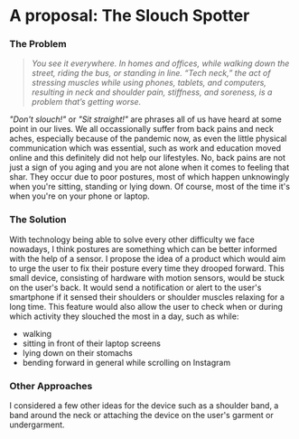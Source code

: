 # A proposal: The Slouch Spotter
<h3>The Problem</h3>
<blockquote> <em> You see it everywhere. In homes and offices, while walking down the street, riding the bus, or standing in line. “Tech neck,” the act of stressing muscles while using phones, tablets, and computers, resulting in neck and shoulder pain, stiffness, and soreness, is a problem that’s getting worse. </em> </blockquote>
<p> <em>"Don't slouch!"</em> or <em>"Sit straight!"</em> are phrases all of us have heard at some point in our lives. We all occassionally suffer from back pains and neck aches, especially because of the pandemic now, as even the little physical communication which was essential, such as work and education moved online and this definitely did not help our lifestyles. No, back pains are not just a sign of you aging and you are not alone when it comes to feeling that shar. They occur due to poor postures, most of which happen unknowingly when you're sitting, standing or lying down. Of course, most of the time it's when you're on your phone or laptop. </p>
<h3>The Solution</h3>
<p> With technology being able to solve every other difficulty we face nowadays, I think postures are something which can be better informed with the help of a sensor. I propose the idea of a product which would aim to urge the user to fix their posture every time they drooped forward. This small device, consisting of hardware with motion sensors, would be stuck on the user's back. It would send a notification or alert to the user's smartphone if it sensed their shoulders or shoulder muscles relaxing for a long time. This feature would also allow the user to check when or during which activity they slouched the most in a day, such as while:
 <ul>
  <li>walking</li>
  <li>sitting in front of their laptop screens</li>
  <li>lying down on their stomachs</li>
  <li>bending forward in general while scrolling on Instagram</li>
</ul>
</p>
<h3>Other Approaches</h3>
<p> 
</p> I considered a few other ideas for the device such as a shoulder band, a band around the neck or attaching the device on the user's garment or undergarment. 
